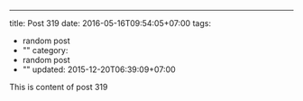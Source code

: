 ---
title: Post 319
date: 2016-05-16T09:54:05+07:00
tags:
  - random post
  - ""
category:
  - random post
  - ""
updated: 2015-12-20T06:39:09+07:00

This is content of post 319